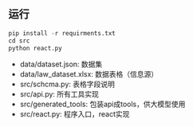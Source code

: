 ## 运行
```python
pip install -r requirments.txt
cd src
python react.py
```

- data/dataset.json: 数据集
- data/law_dataset.xlsx: 数据表格（信息源）
- src/schcma.py: 表格字段说明
- src/api.py: 所有工具实现
- src/generated_tools: 包装api成tools，供大模型使用
- src/react.py: 程序入口，react实现